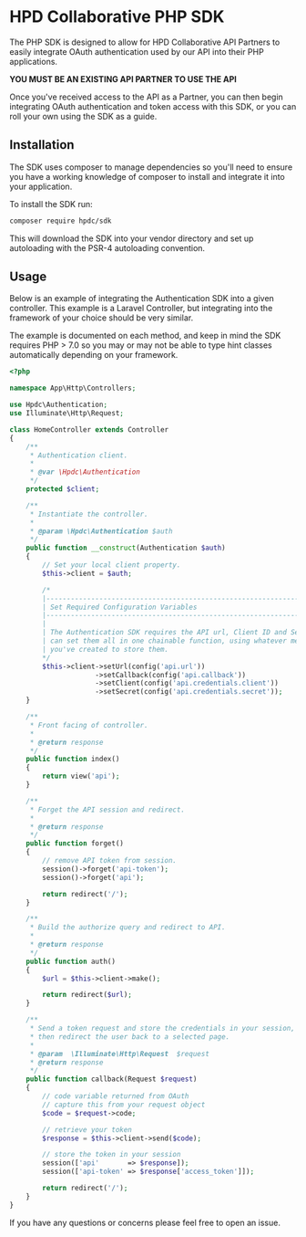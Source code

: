 # HPD Collaborative PHP SDK

The PHP SDK is designed to allow for HPD Collaborative API Partners to easily integrate OAuth authentication used by our API into their PHP applications.

**YOU MUST BE AN EXISTING API PARTNER TO USE THE API**

Once you've received access to the API as a Partner, you can then begin integrating OAuth authentication and token access with this SDK, or you can roll your own using the SDK as a guide.

## Installation

The SDK uses composer to manage dependencies so you'll need to ensure you have a working knowledge of composer to install and integrate it into your application.

To install the SDK run:

```bash
composer require hpdc/sdk
```

This will download the SDK into your vendor directory and set up autoloading with the PSR-4 autoloading convention.

## Usage

Below is an example of integrating the Authentication SDK into a given controller. This example is a Laravel Controller, but integrating into the framework of your choice should be very similar.

The example is documented on each method, and keep in mind the SDK requires PHP > 7.0 so you may or may not be able to type hint classes automatically depending on your framework.

```php
<?php

namespace App\Http\Controllers;

use Hpdc\Authentication;
use Illuminate\Http\Request;

class HomeController extends Controller
{
    /**
     * Authentication client.
     * 
     * @var \Hpdc\Authentication
     */
    protected $client;

    /**
     * Instantiate the controller.
     * 
     * @param \Hpdc\Authentication $auth
     */
    public function __construct(Authentication $auth)
    {
    	// Set your local client property.
    	$this->client = $auth;

    	/*
    	|--------------------------------------------------------------------------
    	| Set Required Configuration Variables
    	|--------------------------------------------------------------------------
    	|
    	| The Authentication SDK requires the API url, Client ID and Secret. You
    	| can set them all in one chainable function, using whatever method
    	| you've created to store them.
    	*/
    	$this->client->setUrl(config('api.url'))
                     ->setCallback(config('api.callback'))
    				 ->setClient(config('api.credentials.client'))
    				 ->setSecret(config('api.credentials.secret'));
    }

    /**
     * Front facing of controller.
     * 
     * @return response
     */
    public function index()
    {
    	return view('api');
    }

    /**
     * Forget the API session and redirect.
     * 
     * @return response
     */
    public function forget()
    {
    	// remove API token from session.
    	session()->forget('api-token');
	    session()->forget('api');

	    return redirect('/');
    }

    /**
     * Build the authorize query and redirect to API.
     * 
     * @return response
     */
    public function auth()
    {
    	$url = $this->client->make();

    	return redirect($url);
    }

    /**
     * Send a token request and store the credentials in your session,
     * then redirect the user back to a selected page.
     * 
     * @param  \Illuminate\Http\Request  $request
     * @return response
     */
    public function callback(Request $request)
    {
        // code variable returned from OAuth
        // capture this from your request object
        $code = $request->code;

        // retrieve your token
        $response = $this->client->send($code);

        // store the token in your session
        session(['api'       => $response]);
        session(['api-token' => $response['access_token']]);

        return redirect('/');
    }
}
```

If you have any questions or concerns please feel free to open an issue.
